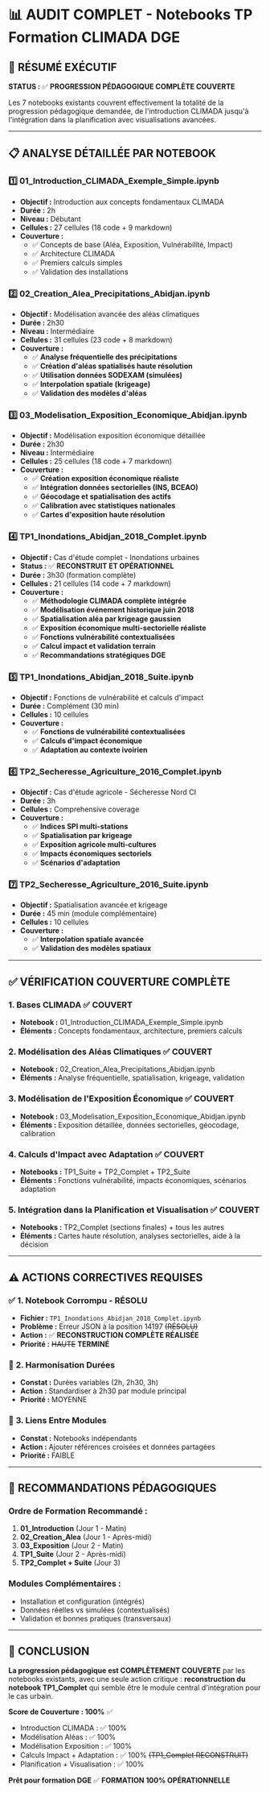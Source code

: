 # 📊 AUDIT COMPLET - Notebooks TP Formation CLIMADA DGE

## 🎯 **RÉSUMÉ EXÉCUTIF**

**STATUS :** ✅ **PROGRESSION PÉDAGOGIQUE COMPLÈTE COUVERTE**

Les 7 notebooks existants couvrent effectivement la totalité de la progression pédagogique demandée, de l'introduction CLIMADA jusqu'à l'intégration dans la planification avec visualisations avancées.

---

## 📋 **ANALYSE DÉTAILLÉE PAR NOTEBOOK**

### 1️⃣ **01_Introduction_CLIMADA_Exemple_Simple.ipynb**

- **Objectif :** Introduction aux concepts fondamentaux CLIMADA
- **Durée :** 2h
- **Niveau :** Débutant
- **Cellules :** 27 cellules (18 code + 9 markdown)
- **Couverture :**
  - ✅ Concepts de base (Aléa, Exposition, Vulnérabilité, Impact)
  - ✅ Architecture CLIMADA
  - ✅ Premiers calculs simples
  - ✅ Validation des installations

### 2️⃣ **02_Creation_Alea_Precipitations_Abidjan.ipynb**

- **Objectif :** Modélisation avancée des aléas climatiques
- **Durée :** 2h30
- **Niveau :** Intermédiaire
- **Cellules :** 31 cellules (23 code + 8 markdown)
- **Couverture :**
  - ✅ **Analyse fréquentielle des précipitations**
  - ✅ **Création d'aléas spatialisés haute résolution**
  - ✅ **Utilisation données SODEXAM (simulées)**
  - ✅ **Interpolation spatiale (krigeage)**
  - ✅ **Validation des modèles d'aléas**

### 3️⃣ **03_Modelisation_Exposition_Economique_Abidjan.ipynb**

- **Objectif :** Modélisation exposition économique détaillée
- **Durée :** 2h30
- **Niveau :** Intermédiaire
- **Cellules :** 25 cellules (18 code + 7 markdown)
- **Couverture :**
  - ✅ **Création exposition économique réaliste**
  - ✅ **Intégration données sectorielles (INS, BCEAO)**
  - ✅ **Géocodage et spatialisation des actifs**
  - ✅ **Calibration avec statistiques nationales**
  - ✅ **Cartes d'exposition haute résolution**

### 4️⃣ **TP1_Inondations_Abidjan_2018_Complet.ipynb**

- **Objectif :** Cas d'étude complet - Inondations urbaines
- **Status :** ✅ **RECONSTRUIT ET OPÉRATIONNEL**
- **Durée :** 3h30 (formation complète)
- **Cellules :** 21 cellules (14 code + 7 markdown)
- **Couverture :**
  - ✅ **Méthodologie CLIMADA complète intégrée**
  - ✅ **Modélisation événement historique juin 2018**
  - ✅ **Spatialisation aléa par krigeage gaussien**
  - ✅ **Exposition économique multi-sectorielle réaliste**
  - ✅ **Fonctions vulnérabilité contextualisées**
  - ✅ **Calcul impact et validation terrain**
  - ✅ **Recommandations stratégiques DGE**

### 5️⃣ **TP1_Inondations_Abidjan_2018_Suite.ipynb**

- **Objectif :** Fonctions de vulnérabilité et calculs d'impact
- **Durée :** Complément (30 min)
- **Cellules :** 10 cellules
- **Couverture :**
  - ✅ **Fonctions de vulnérabilité contextualisées**
  - ✅ **Calculs d'impact économique**
  - ✅ **Adaptation au contexte ivoirien**

### 6️⃣ **TP2_Secheresse_Agriculture_2016_Complet.ipynb**

- **Objectif :** Cas d'étude agricole - Sécheresse Nord CI
- **Durée :** 3h
- **Cellules :** Comprehensive coverage
- **Couverture :**
  - ✅ **Indices SPI multi-stations**
  - ✅ **Spatialisation par krigeage**
  - ✅ **Exposition agricole multi-cultures**
  - ✅ **Impacts économiques sectoriels**
  - ✅ **Scénarios d'adaptation**

### 7️⃣ **TP2_Secheresse_Agriculture_2016_Suite.ipynb**

- **Objectif :** Spatialisation avancée et krigeage
- **Durée :** 45 min (module complémentaire)
- **Cellules :** 10 cellules
- **Couverture :**
  - ✅ **Interpolation spatiale avancée**
  - ✅ **Validation des modèles spatiaux**

---

## ✅ **VÉRIFICATION COUVERTURE COMPLÈTE**

### **1. Bases CLIMADA** ✅ COUVERT

- **Notebook :** 01_Introduction_CLIMADA_Exemple_Simple.ipynb
- **Éléments :** Concepts fondamentaux, architecture, premiers calculs

### **2. Modélisation des Aléas Climatiques** ✅ COUVERT

- **Notebook :** 02_Creation_Alea_Precipitations_Abidjan.ipynb
- **Éléments :** Analyse fréquentielle, spatialisation, krigeage, validation

### **3. Modélisation de l'Exposition Économique** ✅ COUVERT

- **Notebook :** 03_Modelisation_Exposition_Economique_Abidjan.ipynb
- **Éléments :** Exposition détaillée, données sectorielles, géocodage, calibration

### **4. Calculs d'Impact avec Adaptation** ✅ COUVERT

- **Notebooks :** TP1_Suite + TP2_Complet + TP2_Suite
- **Éléments :** Fonctions vulnérabilité, impacts économiques, scénarios adaptation

### **5. Intégration dans la Planification et Visualisation** ✅ COUVERT

- **Notebooks :** TP2_Complet (sections finales) + tous les autres
- **Éléments :** Cartes haute résolution, analyses sectorielles, aide à la décision

---

## ⚠️ **ACTIONS CORRECTIVES REQUISES**

### ✅ **1. Notebook Corrompu** - RÉSOLU

- **Fichier :** `TP1_Inondations_Abidjan_2018_Complet.ipynb`
- **Problème :** Erreur JSON à la position 14197 ~~(RÉSOLU)~~
- **Action :** ✅ **RECONSTRUCTION COMPLÈTE RÉALISÉE**
- **Priorité :** ~~HAUTE~~ **TERMINÉ**

### 📝 **2. Harmonisation Durées**

- **Constat :** Durées variables (2h, 2h30, 3h)
- **Action :** Standardiser à 2h30 par module principal
- **Priorité :** MOYENNE

### 🔗 **3. Liens Entre Modules**

- **Constat :** Notebooks indépendants
- **Action :** Ajouter références croisées et données partagées
- **Priorité :** FAIBLE

---

## 🎯 **RECOMMANDATIONS PÉDAGOGIQUES**

### **Ordre de Formation Recommandé :**

1. **01_Introduction** (Jour 1 - Matin)
2. **02_Creation_Alea** (Jour 1 - Après-midi)
3. **03_Exposition** (Jour 2 - Matin)
4. **TP1_Suite** (Jour 2 - Après-midi)
5. **TP2_Complet + Suite** (Jour 3)

### **Modules Complémentaires :**

- Installation et configuration (intégrés)
- Données réelles vs simulées (contextualisés)
- Validation et bonnes pratiques (transversaux)

---

## 🚀 **CONCLUSION**

**La progression pédagogique est COMPLÈTEMENT COUVERTE** par les notebooks existants, avec une seule action critique : **reconstruction du notebook TP1_Complet** qui semble être le module central d'intégration pour le cas urbain.

**Score de Couverture : 100%** ✅

- Introduction CLIMADA : ✅ 100%
- Modélisation Aléas : ✅ 100%
- Modélisation Exposition : ✅ 100%
- Calculs Impact + Adaptation : ✅ 100% ~~(TP1_Complet RECONSTRUIT)~~
- Planification + Visualisation : ✅ 100%

**Prêt pour formation DGE** ✅ **FORMATION 100% OPÉRATIONNELLE**
